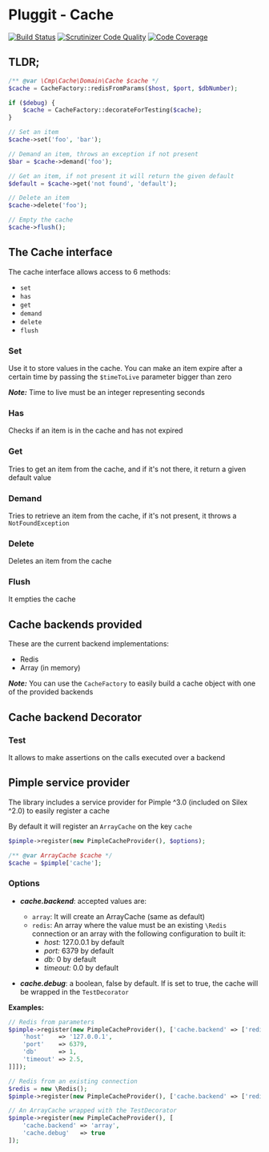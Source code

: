 # Pluggit - Cache

[![Build Status](https://travis-ci.org/CMProductions/cache.svg?branch=master)](https://travis-ci.org/CMProductions/cache)
[![Scrutinizer Code Quality](https://scrutinizer-ci.com/g/CMProductions/cache/badges/quality-score.png?b=master)](https://scrutinizer-ci.com/g/CMProductions/cache/?branch=master)
[![Code Coverage](https://scrutinizer-ci.com/g/CMProductions/cache/badges/coverage.png?b=master)](https://scrutinizer-ci.com/g/CMProductions/cache/?branch=master)

## TLDR;
```php
/** @var \Cmp\Cache\Domain\Cache $cache */
$cache = CacheFactory::redisFromParams($host, $port, $dbNumber);

if ($debug) {
    $cache = CacheFactory::decorateForTesting($cache);
}

// Set an item
$cache->set('foo', 'bar');

// Demand an item, throws an exception if not present
$bar = $cache->demand('foo');

// Get an item, if not present it will return the given default
$default = $cache->get('not found', 'default');

// Delete an item
$cache->delete('foo');

// Empty the cache
$cache->flush();
```

## The Cache interface

The cache interface allows access to 6 methods:
* `set`
* `has`
* `get`
* `demand`
* `delete`
* `flush`

### Set
Use it to store values in the cache. You can make an item expire after a certain time by passing 
the `$timeToLive` parameter bigger than zero

__*Note:*__ Time to live must be an integer representing seconds

### Has
Checks if an item is in the cache and has not expired

### Get
Tries to get an item from the cache, and if it's not there, it return a given default value

### Demand
Tries to retrieve an item from the cache, if it's not present, it throws a `NotFoundException`

### Delete
Deletes an item from the cache

### Flush
It empties the cache

## Cache backends provided
These are the current backend implementations:
* Redis
* Array (in memory)

__*Note:*__ You can use the `CacheFactory` to easily build a cache object with one of the provided backends

## Cache backend Decorator

### Test
It allows to make assertions on the calls executed over a backend

## Pimple service provider
The library includes a service provider for Pimple ^3.0 (included on Silex ^2.0) to easily register a cache

By default it will register an `ArrayCache` on the key `cache`
```php
$pimple->register(new PimpleCacheProvider(), $options);

/** @var ArrayCache $cache */
$cache = $pimple['cache'];
```
### Options 
* **_cache.backend_**: accepted values are:
  * `array`: It will create an ArrayCache (same as default)
  * `redis`: An array where the value must be an existing `\Redis` connection or an array with the following configuration to built it:
     * _host:_ 127.0.0.1 by default
     * _port:_ 6379 by default
     * _db:_ 0 by default
     * _timeout:_ 0.0 by default  

* **_cache.debug_**: a boolean, false by default. If is set to true, the cache will be wrapped in the `TestDecorator`

__Examples:__
```php
// Redis from parameters
$pimple->register(new PimpleCacheProvider(), ['cache.backend' => ['redis' => [
    'host'    => '127.0.0.1', 
    'port'    => 6379,
    'db'      => 1,
    'timeout' => 2.5,
]]]);

// Redis from an existing connection
$redis = new \Redis();
$pimple->register(new PimpleCacheProvider(), ['cache.backend' => ['redis' => $redis]]);

// An ArrayCache wrapped with the TestDecorator
$pimple->register(new PimpleCacheProvider(), [
    'cache.backend' => 'array',
    'cache.debug'   => true
]);
```
